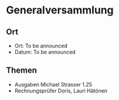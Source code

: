 # Generalversammlung

## Ort

* Ort: To be announced
* Datum: To be announced
## Themen
* Ausgaben Michael Strasser 1.25
* Rechnungsprüfer Doris, Lauri Hätönen
